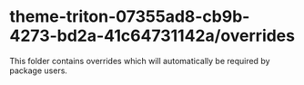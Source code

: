 # theme-triton-07355ad8-cb9b-4273-bd2a-41c64731142a/overrides

This folder contains overrides which will automatically be required by package users.
